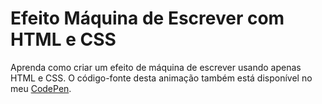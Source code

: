 # Efeito Máquina de Escrever com HTML e CSS

Aprenda como criar um efeito de máquina de escrever usando apenas HTML e CSS. O código-fonte desta animação também está disponível no meu [CodePen](https://codepen.io/tigercodes/pen/ExREexp).
